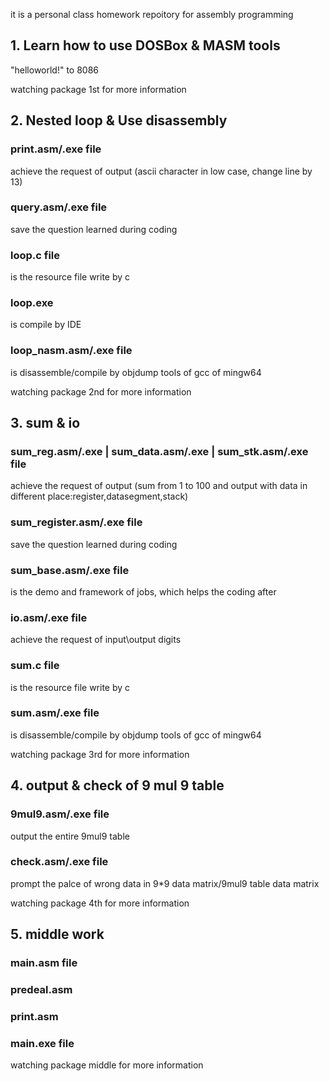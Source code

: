 it is a personal class homework repoitory for assembly programming


## 1. Learn how to use DOSBox & MASM tools

"helloworld!" to 8086

watching package 1st for more information



## 2. Nested loop & Use disassembly

### print.asm/.exe file
achieve the request of output (ascii character in low case, change line by 13)

### query.asm/.exe file
save the question learned during coding

### loop.c file
is the resource file write by c

### loop.exe
is compile by IDE

### loop_nasm.asm/.exe file
is disassemble/compile by objdump tools of gcc of mingw64

watching package 2nd for more information



## 3. sum & io

### sum_reg.asm/.exe | sum_data.asm/.exe | sum_stk.asm/.exe file
achieve the request of output
(sum from 1 to 100 and output with data in different place:register,datasegment,stack)

### sum_register.asm/.exe file
save the question learned during coding

### sum_base.asm/.exe file
is the demo and framework of jobs, which helps the coding after 

### io.asm/.exe file
achieve the request of input\output digits

### sum.c file
is the resource file write by c

### sum.asm/.exe file
is disassemble/compile by objdump tools of gcc of mingw64

watching package 3rd for more information



## 4. output & check of 9 mul 9 table

### 9mul9.asm/.exe file
output the entire 9mul9 table

### check.asm/.exe file
prompt the palce of wrong data in 9*9 data matrix/9mul9 table data matrix

watching package 4th for more information



## 5. middle work

### main.asm file


### predeal.asm


### print.asm


### main.exe file


watching package middle for more information



